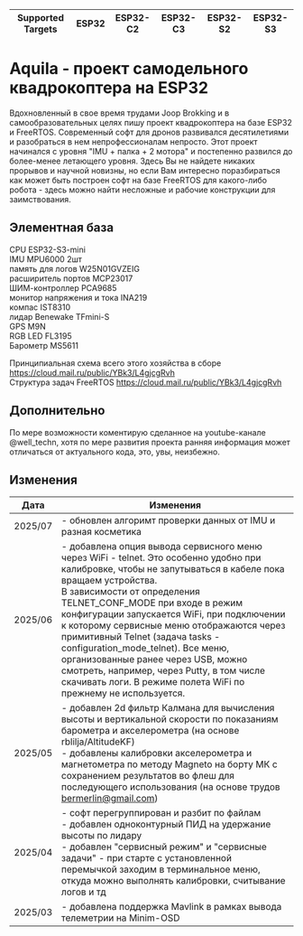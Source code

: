 | Supported Targets | ESP32 | ESP32-C2 | ESP32-C3 | ESP32-S2 | ESP32-S3 |
| ----------------- | ----- | -------- | -------- | -------- | -------- |

# Aquila - проект самодельного квадрокоптера на ESP32

Вдохновленный в свое время трудами Joop Brokking и в самообразовательных целях пишу проект квадрокоптера на базе ESP32 и FreeRTOS. Современный софт для дронов развивался десятилетиями и разобраться в нем непрофессионалам непросто. Этот проект начинался с уровня "IMU + палка + 2 мотора" и постепенно развился до более-менее летающего уровня. Здесь Вы не найдете никаких прорывов и научной новизны, но если Вам интересно поразбираться как может быть построен софт на базе FreeRTOS для какого-либо робота - здесь можно найти несложные и рабочие конструкции для заимствования.   


## Элементная база
CPU ESP32-S3-mini  
IMU MPU6000 2шт  
память для логов W25N01GVZEIG  
расширитель портов MCP23017  
ШИМ-контроллер PCA9685  
монитор напряжения и тока INA219  
компас IST8310  
лидар Benewake TFmini-S  
GPS M9N  
RGB LED FL3195  
Барометр MS5611  

Принципиальная схема всего этого хозяйства в сборе https://cloud.mail.ru/public/YBk3/L4gjcgRvh  
Структура задач FreeRTOS https://cloud.mail.ru/public/YBk3/L4gjcgRvh  


## Дополнительно
По мере возможности коментирую сделанное на youtube-канале @well_techn, хотя по мере развития проекта ранняя информация может отличаться от актуального кода, это, увы, неизбежно.

## Изменения

| Дата | Изменения |
| ----------- | --------- |
| 2025/07 |  - обновлен алгоримт проверки данных от IMU и разная косметика | 
| 2025/06 |  - добавлена опция вывода сервисного меню через WiFi - telnet. Это особенно удобно при калибровке, чтобы не запутываться в кабеле пока вращаем устройства.  <br/>  В зависимости от определения TELNET_CONF_MODE при входе в режим конфигурации  запускается WiFi, при подключении к которому сервисные меню отображаются через примитивный Telnet (задача tasks - configuration_mode_telnet). Все меню, организованные ранее через USB, можно смотреть, например, через Putty, в том числе скачивать логи. В режиме полета WiFi по прежнему не используется.  |
| 2025/05 |  - добавлен 2d фильтр Калмана для вычисления высоты и вертикальной скорости по показаниям барометра и акселерометра (на основе rblilja/AltitudeKF)  <br/>   - добавлены калибровки акселерометра и магнетометра по методу Magneto на борту МК с сохранением результатов во флеш для последующего использования (на основе трудов bermerlin@gmail.com) |
| 2025/04 |  - софт перегруппирован и разбит по файлам  <br/>   - добавлен одноконтурный ПИД на удержание высоты по лидару  <br/> - добавлен "сервисный режим" и "сервисные задачи" - при старте с установленной перемычкой заходим в терминальное меню, откуда можно выполнять калибровки, считывание логов и тд |  
| 2025/03 | - добавлена поддержка Mavlink в рамках вывода телеметрии на Minim-OSD | 



